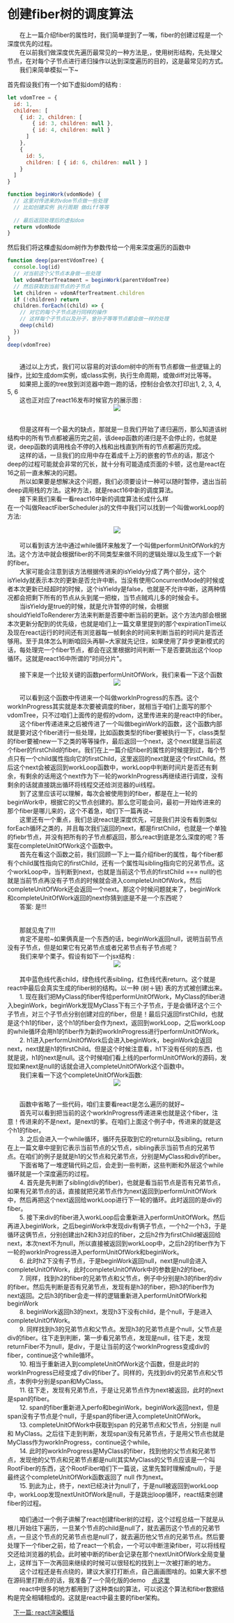 # 创建fiber树的调度算法

&emsp;&emsp;在上一篇介绍fiber的属性时，我们简单提到了一嘴，fiber的创建过程是一个深度优先的过程。
<br>
&emsp;&emsp;在以前我们做深度优先遍历最常见的一种方法是,，使用树形结构，先处理父节点，在对每个子节点进行递归操作以达到深度遍历的目的，这是最常见的方式。<br>
&emsp;&emsp;我们来简单模拟一下~
<br>


首先假设我们有一个如下虚拟dom的结构 :
```js
let vdomTree = {
  id: 1,
  children: [
    { id: 2, children: [
        { id: 3, children: null },
        { id: 4, children: null }
      ]
    },
    {
      id: 5,
      children: [ { id: 6, children: null } ]
    }
  ]
}

```

```js
function beginWork(vdomNode) {
  // 这里对传进来的vdom节点做一些处理
  // 比如创建实例 执行周期 做diff等等
  
  // 最后返回处理后的虚拟dom
  return vdomNode
}
```
然后我们将这棵虚拟dom树作为参数传给一个用来深度遍历的函数中
```js
function deep(parentVdomTree) {
  console.log(id)
  // 对当前这个父节点本身做一些处理
  let vdomAfterTreatment = beginWork(parentVdomTree)
  // 然后获取到当前节点的子节点
  let children = vdomAfterTreatment.children
  if (!children) return
  children.forEach((child) => {
    // 对它的每个子节点进行同样的操作
    // 这样每个子节点以及孙子，曾孙子等等节点都会做一样的处理
    deep(child)
  })
}
deep(vdomTree)
```
<br>
&emsp;&emsp;通过以上方式，我们可以容易的对该dom树中的所有节点都做一些逻辑上的操作，比如生成dom实例，或class实例，执行生命周期，或做diff对比等等。<br>
&emsp;&emsp;如果把上面的tree放到浏览器中跑一跑的话，控制台会依次打印出1, 2, 3, 4, 5, 6<br>
&emsp;&emsp;这也正对应了react16发布时候官方的展示图 :
<div align="center"><img src='./deep1.jpg'> </div><br>

&emsp;&emsp;但是这样有一个最大的缺点，那就是一旦我们开始了递归遍历，那么知道该树结构中的所有节点都被遍历完之前，该deep函数的递归是不会停止的，也就是说，deep函数的调用栈会不停的入栈和出栈直到所有的节点都遍历完成。<br>
&emsp;&emsp;这样的话，一旦我们的应用中存在着成千上万的嵌套的节点的话，那这个deep的过程可能就会非常的冗长，就十分有可能造成页面的卡顿，这也是react在16之前一直未解决的问题。<br>
&emsp;&emsp;所以如果要是想解决这个问题，我们必须要设计一种可以随时暂停，退出当前deep调用栈的方法。这种方法，就是react16中新的调度算法。<br>
&emsp;&emsp;接下来我们来看一看react16中新的调度算法长成什么样<br>
在一个叫做ReactFiberScheduler.js的文件中我们可以找到一个叫做workLoop的方法: <br>
<div align="center"><img src='./workLoop.jpg'> </div><br>
&emsp;&emsp;可以看到该方法中通过while循环来触发了一个叫做performUnitOfWork的方法。这个方法中就会根据fiber的不同类型来做不同的逻辑处理以及生成下一个新的fiber。<br>
&emsp;&emsp;大家可能会注意到该方法根据传进来的isYieldy分成了两个部分，这个isYieldy就表示本次的更新是否允许中断。当没有使用ConcurrentMode的时候或者本次更新已经超时的时候，这个isYieldy是false，也就是不允许中断，这两种情况都会把剩下所有的节点从头到尾一把梭，当节点贼鸡儿多的时候会卡。<br>
&emsp;&emsp;当isYieldy是true的时候，就是允许暂停的时候，会根据shouldYieldToRenderer方法来判断是否要中断当前的更新。这个方法内部会根据本次更新分配到的优先级，也就是咱们上一篇文章里提到的那个expirationTime以及现在react运行的时间还有浏览器每一帧剩余的时间来判断当前的时间片是否还够用。至于具体怎么判断咱回头再聊~大家就先记住，如果使用了异步更新模式的话，每处理完一个fiber节点，都会在这里根据时间判断一下是否要跳出这个loop循环。这就是react16中所谓的"时间分片"。<br>
<br>
&emsp;&emsp;接下来是一个比较关键的函数performUnitOfWork，我们来看一下这个函数<br>

<div align="center"><img src='./performUnitOfWork.jpg'> </div><br>
&emsp;&emsp;可以看到这个函数中传进来一个叫做workInProgress的东西。这个workInProgress其实就是本次要被调度的fiber，就相当于咱们上面写的那个vdomTree，只不过咱们上面传的是假的vdom，这里传进来的是react中的fiber。<br>
&emsp;&emsp;这个fiber传递进来之后被传进了一个叫做beginWork的函数，这个函数内部就是要对这个fiber进行一些处理，比如函数类型的fiber要被执行一下，class类型的fiber要被new一下之类的等等操作，最后返回一个next，这个next就是当前这个fiber的firstChild的fiber。我们在上一篇介绍fiber的属性的时候提到过，每个节点只有一个child属性指向它的firstChild，这里返回的next就是这个firstChild。然后这个next会被返回到workLoop函数中，workLoop中判断时间片是否还有剩余，有剩余的话用这个next作为下一轮的workInProgress再继续进行调度，没有剩余的话就直接跳出循环将线程交还给浏览器的ui线程。<br>
&emsp;&emsp;到了这里应该可以理解，每次会被使用到的fiber，都是在上一轮的beginWork中，根据它的父节点创建的。那么您可能会问，最初一开始传进来的那个fiber是哪儿来的，这个不着急，咱们下一篇再说~<br>
&emsp;&emsp;这里还有一个重点，我们总说react是深度优先，可是我们并没有看到类似forEach循环之类的，并且每次我们返回的next，都是firstChild，也就是一个单独的fiebr节点，并没有把所有的子节点都返回，那么react到底是怎么深度的呢？答案在completeUnitOfWork这个函数中。<br>
&emsp;&emsp;首先在看这个函数之前，我们回顾一下上一篇介绍fiber的属性，每个fiber都有个child属性指向它的firstChild，还有一个属性叫sibling指向它的兄弟节点。这个workLoop中，当判断到next，也就是当前这个节点的firstChild === null的也就是当前节点再没有子节点的时候就会进入completeUnitOfWork，然后completeUnitOfWork还会返回一个next。那这个时候问题就来了，beginWork和completeUnitOfWork返回的next你猜到底是不是一个东西呢？<br>
&emsp;&emsp;答案: 是!!!<br><br><br>
&emsp;&emsp;那就见鬼了!!!<br>
&emsp;&emsp;肯定不是啦~如果俩真是一个东西的话，beginWork返回null，说明当前节点没有子节点，但是如果它有兄弟节点或者兄弟节点有子节点呢？<br>
&emsp;&emsp;我们来举个栗子。假设有如下一个jsx结构 :<br>
<div align="center"><img src='./fiberTree.jpg'> </div><br>
&emsp;&emsp;其中蓝色线代表child，绿色线代表sibling，红色线代表return。这个就是react中最后会真实生成的fiber树的结构。以一种 (树＋链) 表的方式被创建出来。<br>
&emsp;&emsp;1. 现在我们把MyClass的fiber传给performUnitOfWork，MyClass的fiber进入beginWork，beginWork发现MyClass下有三个子节点，于是会循环这个三个子节点，对三个子节点分别创建对应的fiber，但是！最后只返回firstChild，也就是这个h1的fiber，这个h1的fiber会作为next，返回到workLoop，之后workLoop的while循环会用h1的fiber作为新的workInProgress进行performUnitOfWork。<br>
&emsp;&emsp;2. h1进入performUnitOfWork后会进入beginWork，beginWork会返回next，next就是h1的firstChild。但是这个时候注意看，h1下没有任何的东西，也就是说，h1的next是null。这个时候咱们看上线的performUnitOfWork的源码，发现如果next是null的话就会进入completeUnitOfWork这个函数中。<br>
&emsp;&emsp;我们来看一下这个completeUnitOfWork函数:<br>

<div align="center"><img src='./completeUnitOfWork.jpg'> </div><br>

&emsp;&emsp;函数中省略了一些代码，咱们主要看react是怎么遍历的就好~<br>
&emsp;&emsp;首先可以看到把当前的这个workInProgress传递进来也就是这个fiber，注意！传进来的不是next，是next的爹。在咱们上面这个例子中，传进来的就是这个h1的fiber。<br>
&emsp;&emsp;3. 之后会进入一个while循环，循环先获取到它的return以及sibling。return在上一篇文章中提到它表示当前节点的父节点，sibling表示当前节点的兄弟节点。在咱们的例子是就是h1的父节点和兄弟节点，分别是MyClass和div的fiber。<br>
&emsp;&emsp;下面省略了一堆逻辑代码之后，会走到一些判断，这些判断和外层这个while循环就是一个深度遍历的过程。<br>
&emsp;&emsp;4. 首先是先判断了sibling(div的fiber)，也就是看当前节点是否有兄弟节点，如果有兄弟节点的话，直接就把兄弟节点作为next返回到performUnitOfWork中，然后再把这个next返回给workLoop进行下一轮的循环。此时返回的是div的fiber。<br>
&emsp;&emsp;5. 接下来div的fiber进入workLoop后会重新进入performUnitOfWork。然后再进入beginWork，之后beginWork中发现div有俩子节点，一个h2一个h3，于是循环这俩节点，分别创建出h2和h3对应的fiber，之后h2作为firstChild被返回给next，本次next不为null，所以直接被返回到workLoop中，之后h2的fiber作为下一轮的workInProgress进入performUnitOfWork和beginWork。<br>
&emsp;&emsp;6. 此时h2下没有子节点，于是beginWork返回null，next是null会进入completeUnitOfWork，此时completeUnitOfWork中的参数是h2的fiber。<br>
&emsp;&emsp;7. 同样，找到h2的fiber的兄弟节点和父节点，例子中分别是h3的fiber的div的fiber。然后先判断是否有兄弟节点，发现有是h3的fiber，把h3的fiber作为next返回。之后h3的fiber会走一样的逻辑重新进入performUnitOfWork和beginWork<br>
&emsp;&emsp;8. beginWork返回h3的next，发现h3下没有child，是个null，于是进入completeUnitOfWork。<br>
&emsp;&emsp;9. 同样找到h3的兄弟节点和父节点。发现h3的兄弟节点是个null，父节点是div的fiber。往下走到判断，第一步看兄弟节点，发现是null，往下走，发现returnFiber不为null，是div，于是让当前的这个workInProgress变成div的fiber，continue这个while循环。<br>
&emsp;&emsp;10. 相当于重新进入到completeUnitOfWork这个函数，但是此时的workInProgress已经变成了div的fiber了。同样的，先找到div的兄弟节点和父节点，本例中分别是span和MyClass。<br>
&emsp;&emsp;11. 往下走，发现有兄弟节点，于是让兄弟节点作为next被返回，此时的next是span的fiber。<br>
&emsp;&emsp;12. span的fiber重新进入perfo和beginWork，beginWork返回next，但是span没有子节点是个null，于是span的fiber进入completeUnitOfWork。<br>
&emsp;&emsp;13. completeUnitOfWork中获取到span 的兄弟节点和父节点，分别是 null 和 MyClass。之后往下走到判断，发现span没有兄弟节点，于是用父节点也就是MyClass作为workInProgress，continue这个while。<br>
&emsp;&emsp;14. 此时的workInProgress是MyClass的fiber，找到他的父节点和兄弟节点，发现他的父节点和兄弟节点都是null(其实MyClass的父节点应该是一个叫RootFiber的东西，这个RootFiber咱们下一篇说，这里先暂时理解成null)，于是最终这个completeUnitOfWork函数返回了 null 作为next。<br>
&emsp;&emsp;15. 到此为止，终于，next已经决计为null了，于是null被返回到workLoop中，workLoop发现nextUnitOfWork是null，于是跳出loop循环，react结束创建fiber的过程。<br><br>
&emsp;&emsp;咱们通过一个例子讲解了react创建fiber树的过程，这个过程总结一下就是从根儿开始往下遍历，一旦某个节点的child是null了，就去遍历这个节点的兄弟节点，一旦这个节点的兄弟节点也是null了，就去遍历他父节点的兄弟节点。然后要处理下一个fiber之前，给了react一个机会，一个可以中断渲染fiber，可以将线程交还给浏览器的机会。此时被中断的fiber会记录在那个nextUnitOfWork全局变量上，这样当下一次再回来继续的时候可以很轻松的找到上一次被打断的地方。<br>
&emsp;&emsp;这个过程还是有点绕的，建议大家打打断点，自己画画图啥的。如果大家不想在源码里打断点的话，我准备了一个简化版的demo&emsp;[点这里](../demo)<br>
&emsp;&emsp;react中很多的地方都用到了这种类似的算法，可以说这个算法和fiber数据结构是完全相辅相成的。这就是react中最主要的fiber架构。<br>





&emsp;[下一篇: react渲染概括](../render&commit)<br>
